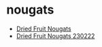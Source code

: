 # nougats

 * [Dried Fruit Nougats](../../index/d/dried-fruit-nougats-230222.json)
 * [Dried Fruit Nougats 230222](../../index/d/dried-fruit-nougats-230222.json)
